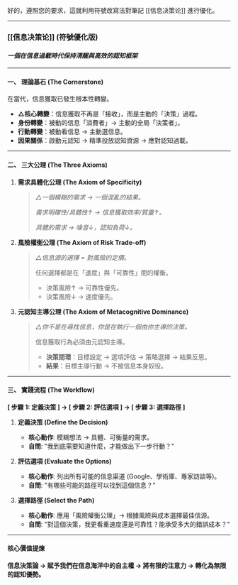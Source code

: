 好的，遵照您的要求，這就利用符號改寫法對筆記 [[信息决策论]] 進行優化。

---

### **[[信息决策论]] (符號優化版)**
#### *一個在信息過載時代保持清醒與高效的認知框架*

---

#### **一、 理論基石 (The Cornerstone)**

在當代，信息獲取已發生根本性轉變。
*   **△核心轉變**：信息獲取不再是「接收」，而是主動的「決策」過程。
*   **身份轉變**：被動的信息「消費者」→ 主動的全局「決策者」。
*   **行動轉變**：被動看信息 → 主動選信息。
*   **因果關係**：啟動元認知 → 精準投放認知資源 → 應對認知過載。

---

#### **二、 三大公理 (The Three Axioms)**

1.  **需求具體化公理 (The Axiom of Specificity)**
    > *△一個模糊的需求 → 一個混亂的結果。*
    >
    > *需求明確性/具體性↑ → 信息獲取效率/質量↑。*
    >
    > *具體的需求 → 噪音↓，認知負荷↓。*

2.  **風險權衡公理 (The Axiom of Risk Trade-off)**
    > *△信息源的選擇 = 對風險的定價。*
    >
    > 任何選擇都是在「速度」與「可靠性」間的權衡。
    > *   決策風險↑ → 可靠性優先。
    > *   決策風險↓ → 速度優先。

3.  **元認知主導公理 (The Axiom of Metacognitive Dominance)**
    > *△你不是在尋找信息，你是在執行一個由你主導的決策。*
    >
    > 信息獲取行為必須由元認知主導。
    > *   **決策閉環**：目標設定 → 選項評估 → 策略選擇 → 結果反思。
    > *   **結果**：目標主導行動 → 不被信息本身奴役。

---

#### **三、 實踐流程 (The Workflow)**

**[ 步驟 1: 定義決策 ] → [ 步驟 2: 評估選項 ] → [ 步驟 3: 選擇路徑 ]**

1.  **定義決策 (Define the Decision)**
    *   **核心動作**: 模糊想法 → 具體、可衡量的需求。
    *   **自問**: "我到底需要知道什麼，才能做出下一步行動？"

2.  **評估選項 (Evaluate the Options)**
    *   **核心動作**: 列出所有可能的信息渠道 (Google、學術庫、專家訪談等)。
    *   **自問**: "有哪些可能的路徑可以找到這個信息？"

3.  **選擇路徑 (Select the Path)**
    *   **核心動作**: 應用「風險權衡公理」→ 根據風險與成本選擇最佳信源。
    *   **自問**: "對這個決策，我更看重速度還是可靠性？能承受多大的錯誤成本？"

---

#### **核心價值提煉**

**信息決策論 → 賦予我們在信息海洋中的自主權 → 將有限的注意力 → 轉化為無限的認知優勢。**